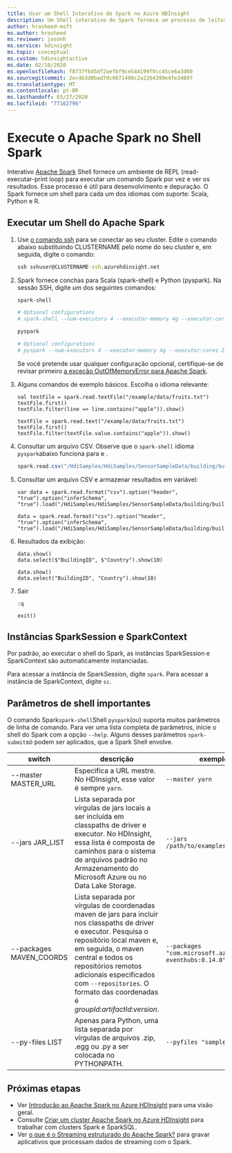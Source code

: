 ```yaml
---
title: Usar um Shell Interativo do Spark no Azure HDInsight
description: Um Shell interativo do Spark fornece um processo de leitura/execução/impressão para executar um comando do Spark de cada vez e ver os resultados.
author: hrasheed-msft
ms.author: hrasheed
ms.reviewer: jasonh
ms.service: hdinsight
ms.topic: conceptual
ms.custom: hdinsightactive
ms.date: 02/10/2020
ms.openlocfilehash: f8737f645df2aefbf9ce544199f0cc45ce6a3d60
ms.sourcegitcommit: 2ec4b3d0bad7dc0071400c2a2264399e4fe34897
ms.translationtype: MT
ms.contentlocale: pt-BR
ms.lasthandoff: 03/27/2020
ms.locfileid: "77162796"
---
```

# <a name="run-apache-spark-from-the-spark-shell"></a>Execute o Apache Spark no Shell Spark

Interativo [Apache Spark](https://spark.apache.org/) Shell fornece um ambiente de REPL (read-executar-print loop) para executar um comando Spark por vez e ver os resultados. Esse processo é útil para desenvolvimento e depuração. O Spark fornece um shell para cada um dos idiomas com suporte: Scala, Python e R.

## <a name="run-an-apache-spark-shell"></a>Executar um Shell do Apache Spark

1. Use [o comando ssh](../hdinsight-hadoop-linux-use-ssh-unix.md) para se conectar ao seu cluster. Edite o comando abaixo substituindo CLUSTERNAME pelo nome do seu cluster e, em seguida, digite o comando:

    ```cmd
    ssh sshuser@CLUSTERNAME-ssh.azurehdinsight.net
    ```

1. Spark fornece conchas para Scala (spark-shell) e Python (pyspark). Na sessão SSH, digite *um* dos seguintes comandos:

    ```bash
    spark-shell

    # Optional configurations
    # spark-shell --num-executors 4 --executor-memory 4g --executor-cores 2 --driver-memory 8g --driver-cores 4
    ```

    ```bash
    pyspark

    # Optional configurations
    # pyspark --num-executors 4 --executor-memory 4g --executor-cores 2 --driver-memory 8g --driver-cores 4
    ```

    Se você pretende usar qualquer configuração opcional, certifique-se de revisar primeiro [a exceção OutOfMemoryError para Apache Spark](./apache-spark-troubleshoot-outofmemory.md).

1. Alguns comandos de exemplo básicos. Escolha o idioma relevante:

    ```spark-shell
    val textFile = spark.read.textFile("/example/data/fruits.txt")
    textFile.first()
    textFile.filter(line => line.contains("apple")).show()
    ```

    ```pyspark
    textFile = spark.read.text("/example/data/fruits.txt")
    textFile.first()
    textFile.filter(textFile.value.contains("apple")).show()
    ```

1. Consultar um arquivo CSV. Observe que o `spark-shell` idioma `pyspark`abaixo funciona para e .

    ```scala
    spark.read.csv("/HdiSamples/HdiSamples/SensorSampleData/building/building.csv").show()
    ```

1. Consultar um arquivo CSV e armazenar resultados em variável:

    ```spark-shell
    var data = spark.read.format("csv").option("header", "true").option("inferSchema", "true").load("/HdiSamples/HdiSamples/SensorSampleData/building/building.csv")
    ```

    ```pyspark
    data = spark.read.format("csv").option("header", "true").option("inferSchema", "true").load("/HdiSamples/HdiSamples/SensorSampleData/building/building.csv")
    ```

1. Resultados da exibição:

    ```spark-shell
    data.show()
    data.select($"BuildingID", $"Country").show(10)
    ```

    ```pyspark
    data.show()
    data.select("BuildingID", "Country").show(10)
    ```

1. Sair

    ```spark-shell
    :q
    ```

    ```pyspark
    exit()
    ```

## <a name="sparksession-and-sparkcontext-instances"></a>Instâncias SparkSession e SparkContext

Por padrão, ao executar o shell do Spark, as instâncias SparkSession e SparkContext são automaticamente instanciadas.

Para acessar a instância de SparkSession, digite `spark`. Para acessar a instância de SparkContext, digite `sc`.

## <a name="important-shell-parameters"></a>Parâmetros de shell importantes

O comando Spark`spark-shell`Shell `pyspark`(ou) suporta muitos parâmetros de linha de comando. Para ver uma lista completa de parâmetros, inicie o shell do Spark com a opção `--help`. Alguns desses parâmetros `spark-submit`só podem ser aplicados, que a Spark Shell envolve.

| switch | descrição | exemplo |
| --- | --- | --- |
| --master MASTER_URL | Especifica a URL mestre. No HDInsight, esse valor é sempre `yarn`. | `--master yarn`|
| --jars JAR_LIST | Lista separada por vírgulas de jars locais a ser incluída em classpaths de driver e executor. No HDInsight, essa lista é composta de caminhos para o sistema de arquivos padrão no Armazenamento do Microsoft Azure ou no Data Lake Storage. | `--jars /path/to/examples.jar` |
| --packages MAVEN_COORDS | Lista separada por vírgulas de coordenadas maven de jars para incluir nos classpaths de driver e executor. Pesquisa o repositório local maven e, em seguida, o maven central e todos os repositórios remotos adicionais especificados com `--repositories`. O formato das coordenadas é *groupId*:*artifactId*:*version*. | `--packages "com.microsoft.azure:azure-eventhubs:0.14.0"`|
| --py-files LIST | Apenas para Python, uma lista separada por vírgulas de arquivos .zip, .egg ou .py a ser colocada no PYTHONPATH. | `--pyfiles "samples.py"` |

## <a name="next-steps"></a>Próximas etapas

- Ver [Introdução ao Apache Spark no Azure HDInsight](apache-spark-overview.md) para uma visão geral.
- Consulte [Criar um cluster Apache Spark no Azure HDInsight](apache-spark-jupyter-spark-sql.md) para trabalhar com clusters Spark e SparkSQL.
- Ver [o que é o Streaming estruturado do Apache Spark?](apache-spark-streaming-overview.md) para gravar aplicativos que processam dados de streaming com o Spark.
